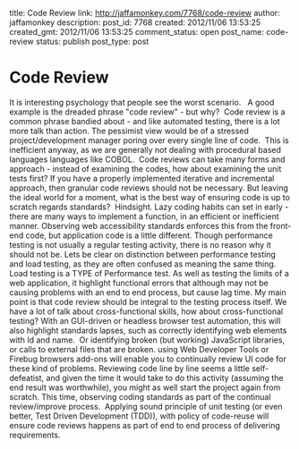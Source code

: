 title: Code Review
link: http://jaffamonkey.com/7768/code-review
author: jaffamonkey
description: 
post_id: 7768
created: 2012/11/06 13:53:25
created_gmt: 2012/11/06 13:53:25
comment_status: open
post_name: code-review
status: publish
post_type: post

# Code Review

It is interesting psychology that people see the worst scenario.   A good example is the dreaded phrase "code review" - but why?  Code review is a common phrase bandied about - and like automated testing, there is a lot more talk than action. The pessimist view would be of a stressed project/development manager poring over every single line of code.  This is inefficient anyway, as we are generally not dealing with procedural based languages languages like COBOL.  Code reviews can take many forms and approach - instead of examining the codes, how about examining the unit tests first? If you have a properly implemented iterative and incremental approach, then granular code reviews should not be necessary. But leaving the ideal world for a moment, what is the best way of ensuring code is up to scratch regards standards?  Hindsight. Lazy coding habits can set in early - there are many ways to implement a function, in an efficient or inefficient manner. Observing web accessibility standards enforces this from the front-end code, but application code is a little different. Though performance testing is not usually a regular testing activity, there is no reason why it should not be. Lets be clear on distinction between performance testing and load testing, as they are often confused as meaning the same thing. Load testing is a TYPE of Performance test. As well as testing the limits of a web application, it highlight functional errors that although may not be causing problems with an end to end process, but cause lag time. My main point is that code review should be integral to the testing process itself. We have a lot of talk about cross-functional skills, how about cross-functional testing? With an GUI-driven or headless browser test automation, this will also highlight standards lapses, such as correctly identifying web elements with Id and name.  Or identifying broken (but working) JavaScript libraries, or calls to external files that are broken. using Web Developer Tools or Firebug browsers add-ons will enable you to continually review UI code for these kind of problems. Reviewing code line by line seems a little self-defeatist, and given the time it would take to do this activity (assuming the end result was worthwhile), you might as well start the project again from scratch. This time, observing coding standards as part of the continual review/improve process.  Applying sound principle of unit testing (or even better, Test Driven Development (TDD)), with policy of code-reuse will ensure code reviews happens as part of end to end process of delivering requirements.